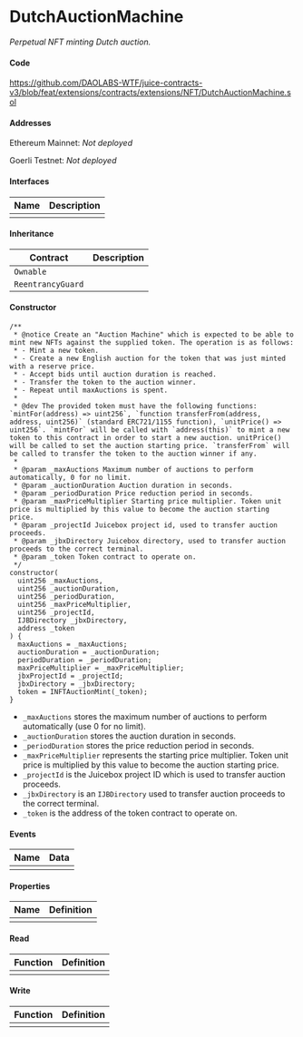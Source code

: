 # DutchAuctionMachine

*Perpetual NFT minting Dutch auction.*

#### Code

https://github.com/DAOLABS-WTF/juice-contracts-v3/blob/feat/extensions/contracts/extensions/NFT/DutchAuctionMachine.sol

#### Addresses

Ethereum Mainnet: *Not deployed*

Goerli Testnet: *Not deployed*

#### Interfaces

|Name|Description|
|-|-|
|||

#### Inheritance

|Contract|Description|
|-|-|
|`Ownable`||
|`ReentrancyGuard`||

#### Constructor

```
/**
 * @notice Create an "Auction Machine" which is expected to be able to mint new NFTs against the supplied token. The operation is as follows:
 * - Mint a new token.
 * - Create a new English auction for the token that was just minted with a reserve price.
 * - Accept bids until auction duration is reached.
 * - Transfer the token to the auction winner.
 * - Repeat until maxAuctions is spent.
 *
 * @dev The provided token must have the following functions: `mintFor(address) => uint256`, `function transferFrom(address, address, uint256)` (standard ERC721/1155 function), `unitPrice() => uint256`. `mintFor` will be called with `address(this)` to mint a new token to this contract in order to start a new auction. unitPrice() will be called to set the auction starting price. `transferFrom` will be called to transfer the token to the auction winner if any.
 *
 * @param _maxAuctions Maximum number of auctions to perform automatically, 0 for no limit.
 * @param _auctionDuration Auction duration in seconds.
 * @param _periodDuration Price reduction period in seconds.
 * @param _maxPriceMultiplier Starting price multiplier. Token unit price is multiplied by this value to become the auction starting price.
 * @param _projectId Juicebox project id, used to transfer auction proceeds.
 * @param _jbxDirectory Juicebox directory, used to transfer auction proceeds to the correct terminal.
 * @param _token Token contract to operate on.
 */
constructor(
  uint256 _maxAuctions,
  uint256 _auctionDuration,
  uint256 _periodDuration,
  uint256 _maxPriceMultiplier,
  uint256 _projectId,
  IJBDirectory _jbxDirectory,
  address _token
) {
  maxAuctions = _maxAuctions;
  auctionDuration = _auctionDuration;
  periodDuration = _periodDuration;
  maxPriceMultiplier = _maxPriceMultiplier;
  jbxProjectId = _projectId;
  jbxDirectory = _jbxDirectory;
  token = INFTAuctionMint(_token);
}
```

- `_maxAuctions` stores the maximum number of auctions to perform automatically (use 0 for no limit).
- `_auctionDuration` stores the auction duration in seconds.
- `_periodDuration` stores the price reduction period in seconds.
- `_maxPriceMultiplier` represents the starting price multiplier. Token unit price is multiplied by this value to become the auction starting price.
- `_projectId` is the Juicebox project ID which is used to transfer auction proceeds.
- `_jbxDirectory` is an `IJBDirectory` used to transfer auction proceeds to the correct terminal.
- `_token` is the address of the token contract to operate on.

#### Events

|Name|Data|
|-|-|
|||

#### Properties

|Name|Definition|
|-|-|
|||

#### Read

|Function|Definition|
|-|-|
|||

#### Write

|Function|Definition|
|-|-|
|||
